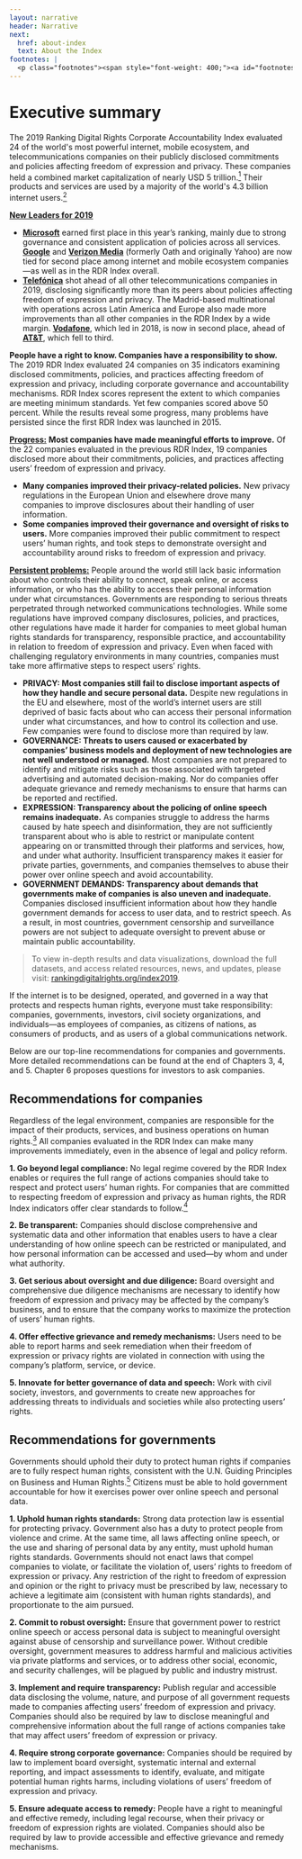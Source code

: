 ```yaml
---
layout: narrative
header: Narrative
next:
  href: about-index
  text: About the Index
footnotes: | 
  <p class="footnotes"><span style="font-weight: 400;"><a id="footnotes"></a>[1]</span> Figures as of April 18, 2019. Bloomberg Markets, <a href="https://www.bloomberg.com/markets" target="_blank" rel="noopener">www.bloomberg.com/markets</a>.</p><p class="footnotes"><span style="font-weight: 400;">[2]</span> Figures as of March 31, 2019. &ldquo;World Internet Users Statistics and 2019 Population Stats,&rdquo; Internet World Stats, accessed April 23,2019, <a href="https://www.internetworldstats.com/stats.htm" target="_blank" rel="noopener">www.internetworldstats.com/stats.htm</a>.</p><p class="footnotes"><span style="font-weight: 400;">[3]</span> &ldquo;Guiding Principles on Business and Human Rights&rdquo; (United Nations, 2011), <a href="http://www.ohchr.org/Documents/Publications/GuidingPrinciplesBusinessHR_EN.pdf" target="_blank" rel="noopener">www.ohchr.org/Documents/Publications/GuidingPrinciplesBusinessHR_EN.pdf</a></p><p class="footnotes"><span style="font-weight: 400;">[4]</span> See the 2019 RDR Index methodology at: <a href="/2019-indicators/" target="_blank" rel="noopener">rankingdigitalrights.org/2019-indicators</a> &nbsp;</p><p class="footnotes"><span style="font-weight: 400;">[5]</span> &ldquo;Guiding Principles on Business and Human Rights&rdquo; (United Nations, 2011), <a href="http://www.ohchr.org/Documents/Publications/GuidingPrinciplesBusinessHR_EN.pdf" target="_blank" rel="noopener">www.ohchr.org/Documents/Publications/GuidingPrinciplesBusinessHR_EN.pdf</a></p>
---
```

Executive summary
=================

The 2019 Ranking Digital Rights Corporate Accountability Index evaluated 24 of the world's most powerful internet, mobile ecosystem, and telecommunications companies on their publicly disclosed commitments and policies affecting freedom of expression and privacy. These companies held a combined market capitalization of nearly USD 5 trillion.[<sup>1</sup>](#footnotes) Their products and services are used by a majority of the world's 4.3 billion internet users.[<sup>2</sup>](#footnotes)

**<u>New Leaders for 2019</u>**

- [**Microsoft**](/index2019/companies/microsoft) earned first place in this year’s ranking, mainly due to strong governance and consistent application of policies across all services. [**Google**](/index2019/companies/google) and [**Verizon Media**](/index2019/companies/verizonmedia) (formerly Oath and originally Yahoo) are now tied for second place among internet and mobile ecosystem companies—as well as in the RDR Index overall.
- [**Telefónica**](/index2019/companies/telefonica) shot ahead of all other telecommunications companies in 2019, disclosing significantly more than its peers about policies affecting freedom of expression and privacy. The Madrid-based multinational with operations across Latin America and Europe also made more improvements than all other companies in the RDR Index by a wide margin. [**Vodafone**](/index2019/companies/vodafone), which led in 2018, is now in second place, ahead of [**AT&T**](/index2019/companies/att), which fell to third.
 
**People have a right to know. Companies have a responsibility to show.** The 2019 RDR Index evaluated 24 companies on 35 indicators examining disclosed commitments, policies, and practices affecting freedom of expression and privacy, including corporate governance and accountability mechanisms. RDR Index scores represent the extent to which companies are meeting minimum standards. Yet few companies scored above 50 percent. While the results reveal some progress, many problems have persisted since the first RDR Index was launched in 2015.

**<u>Progress:</u>** **Most companies have made meaningful efforts to improve.** Of the 22 companies evaluated in the previous RDR Index, 19 companies disclosed more about their commitments, policies, and practices affecting users’ freedom of expression and privacy.

- **Many companies improved their privacy-related policies.** New privacy regulations in the European Union and elsewhere drove many companies to improve disclosures about their handling of user information.
- **Some companies improved their governance and oversight of risks to users.** More companies improved their public commitment to respect users’ human rights, and took steps to demonstrate oversight and accountability around risks to freedom of expression and privacy.
 
**<u>Persistent problems:</u>** People around the world still lack basic information about who controls their ability to connect, speak online, or access information, or who has the ability to access their personal information under what circumstances. Governments are responding to serious threats perpetrated through networked communications technologies. While some regulations have improved company disclosures, policies, and practices, other regulations have made it harder for companies to meet global human rights standards for transparency, responsible practice, and accountability in relation to freedom of expression and privacy. Even when faced with challenging regulatory environments in many countries, companies must take more affirmative steps to respect users’ rights.

- **PRIVACY: Most companies still fail to disclose important aspects of how they handle and secure personal data.** Despite new regulations in the EU and elsewhere, most of the world’s internet users are still deprived of basic facts about who can access their personal information under what circumstances, and how to control its collection and use. Few companies were found to disclose more than required by law.
- **GOVERNANCE: Threats to users caused or exacerbated by companies’ business models and deployment of new technologies are not well understood or managed.** Most companies are not prepared to identify and mitigate risks such as those associated with targeted advertising and automated decision-making. Nor do companies offer adequate grievance and remedy mechanisms to ensure that harms can be reported and rectified.
- **EXPRESSION: Transparency about the policing of online speech remains inadequate.** As companies struggle to address the harms caused by hate speech and disinformation, they are not sufficiently transparent about who is able to restrict or manipulate content appearing on or transmitted through their platforms and services, how, and under what authority. Insufficient transparency makes it easier for private parties, governments, and companies themselves to abuse their power over online speech and avoid accountability.
- **GOVERNMENT DEMANDS: Transparency about demands that governments make of companies is also uneven and inadequate.** Companies disclosed insufficient information about how they handle government demands for access to user data, and to restrict speech. As a result, in most countries, government censorship and surveillance powers are not subject to adequate oversight to prevent abuse or maintain public accountability.
 
> To view in-depth results and data visualizations, download the full datasets, and access related resources, news, and updates, please visit: [rankingdigitalrights.org/index2019](/index2019).

If the internet is to be designed, operated, and governed in a way that protects and respects human rights, everyone must take responsibility: companies, governments, investors, civil society organizations, and individuals—as employees of companies, as citizens of nations, as consumers of products, and as users of a global communications network.

Below are our top-line recommendations for companies and governments. More detailed recommendations can be found at the end of Chapters 3, 4, and 5. Chapter 6 proposes questions for investors to ask companies.

**Recommendations for companies**
---------------------------------

<span style="font-weight: 400;">Regardless of the legal environment, companies are responsible for the impact of their products, services, and business operations on human rights.[<sup>3</sup>](#footnotes)</span><span style="font-weight: 400;"> All companies evaluated in the RDR Index can make many improvements immediately, even in the absence of legal and policy reform. </span>

**1. Go beyond legal compliance:** No legal regime covered by the RDR Index enables or requires the full range of actions companies should take to respect and protect users’ human rights. For companies that are committed to respecting freedom of expression and privacy as human rights, the RDR Index indicators offer clear standards to follow.[<sup>4</sup>](#footnotes)

**2. Be transparent:** Companies should disclose comprehensive and systematic data and other information that enables users to have a clear understanding of how online speech can be restricted or manipulated, and how personal information can be accessed and used—by whom and under what authority.

**3. Get serious about oversight and due diligence:** Board oversight and comprehensive due diligence mechanisms are necessary to identify how freedom of expression and privacy may be affected by the company’s business, and to ensure that the company works to maximize the protection of users’ human rights.

**4. Offer effective grievance and remedy mechanisms:** Users need to be able to report harms and seek remediation when their freedom of expression or privacy rights are violated in connection with using the company’s platform, service, or device.

**5. Innovate for better governance of data and speech:** Work with civil society, investors, and governments to create new approaches for addressing threats to individuals and societies while also protecting users’ rights.

**Recommendations for governments**
-----------------------------------

Governments should uphold their duty to protect human rights if companies are to fully respect human rights, consistent with the U.N. Guiding Principles on Business and Human Rights.[<sup>5</sup>](#footnotes) Citizens must be able to hold government accountable for how it exercises power over online speech and personal data.

**1. Uphold human rights standards:** Strong data protection law is essential for protecting privacy. Government also has a duty to protect people from violence and crime. At the same time, all laws affecting online speech, or the use and sharing of personal data by any entity, must uphold human rights standards. Governments should not enact laws that compel companies to violate, or facilitate the violation of, users’ rights to freedom of expression or privacy. Any restriction of the right to freedom of expression and opinion or the right to privacy must be prescribed by law, necessary to achieve a legitimate aim (consistent with human rights standards), and proportionate to the aim pursued.

**2. Commit to robust oversight:** Ensure that government power to restrict online speech or access personal data is subject to meaningful oversight against abuse of censorship and surveillance power. Without credible oversight, government measures to address harmful and malicious activities via private platforms and services, or to address other social, economic, and security challenges, will be plagued by public and industry mistrust.

**3. Implement and require transparency:** Publish regular and accessible data disclosing the volume, nature, and purpose of all government requests made to companies affecting users’ freedom of expression and privacy. Companies should also be required by law to disclose meaningful and comprehensive information about the full range of actions companies take that may affect users’ freedom of expression or privacy.

**4. Require strong corporate governance:** Companies should be required by law to implement board oversight, systematic internal and external reporting, and impact assessments to identify, evaluate, and mitigate potential human rights harms, including violations of users’ freedom of expression and privacy.

**5. Ensure adequate access to remedy:** People have a right to meaningful and effective remedy, including legal recourse, when their privacy or freedom of expression rights are violated. Companies should also be required by law to provide accessible and effective grievance and remedy mechanisms.
